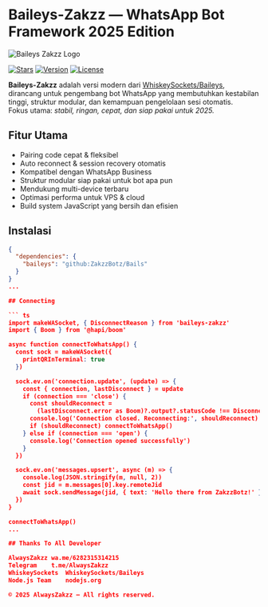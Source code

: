 # Baileys-Zakzz — WhatsApp Bot Framework 2025 Edition

![Baileys Zakzz Logo](https://img1.pixhost.to/images/9606/654011461_alwayszakzz.jpg)

[![Stars](https://img.shields.io/github/stars/ZakzzBotz/Bails?style=for-the-badge)](https://github.com/ZakzzBotz/Bails)
[![Version](https://img.shields.io/npm/v/baileys-zakzz?style=for-the-badge)](https://www.npmjs.com/package/baileys-zakzz)
[![License](https://img.shields.io/badge/license-MIT-blue?style=for-the-badge)](#license)

**Baileys-Zakzz** adalah versi modern dari [WhiskeySockets/Baileys](https://github.com/WhiskeySockets/Baileys), dirancang untuk pengembang bot WhatsApp yang membutuhkan kestabilan tinggi, struktur modular, dan kemampuan pengelolaan sesi otomatis.  
Fokus utama: *stabil, ringan, cepat, dan siap pakai untuk 2025.*

## Fitur Utama

- Pairing code cepat & fleksibel  
- Auto reconnect & session recovery otomatis  
- Kompatibel dengan WhatsApp Business  
- Struktur modular siap pakai untuk bot apa pun  
- Mendukung multi-device terbaru  
- Optimasi performa untuk VPS & cloud  
- Build system JavaScript yang bersih dan efisien  

## Instalasi

```json
{
  "dependencies": {
    "baileys": "github:ZakzzBotz/Bails"
  }
}
...

## Connecting

``` ts
import makeWASocket, { DisconnectReason } from 'baileys-zakzz'
import { Boom } from '@hapi/boom'

async function connectToWhatsApp() {
  const sock = makeWASocket({
    printQRInTerminal: true
  })

  sock.ev.on('connection.update', (update) => {
    const { connection, lastDisconnect } = update
    if (connection === 'close') {
      const shouldReconnect =
        (lastDisconnect.error as Boom)?.output?.statusCode !== DisconnectReason.loggedOut
      console.log('Connection closed. Reconnecting:', shouldReconnect)
      if (shouldReconnect) connectToWhatsApp()
    } else if (connection === 'open') {
      console.log('Connection opened successfully')
    }
  })

  sock.ev.on('messages.upsert', async (m) => {
    console.log(JSON.stringify(m, null, 2))
    const jid = m.messages[0].key.remoteJid
    await sock.sendMessage(jid, { text: 'Hello there from ZakzzBotz!' })
  })
}

connectToWhatsApp()
...

## Thanks To All Developer

AlwaysZakzz	wa.me/6282315314215
Telegram	t.me/AlwaysZakzz
WhiskeySockets	WhiskeySockets/Baileys
Node.js Team	nodejs.org

© 2025 AlwaysZakzz — All rights reserved.
